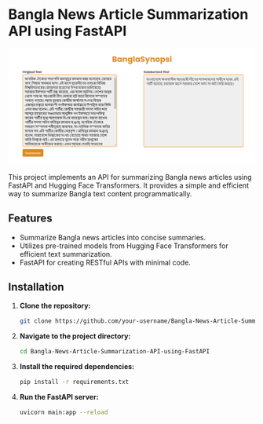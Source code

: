 # Bangla News Article Summarization API using FastAPI

![Bangla Summarization FastAPI](Bangla_Summarization_FastAPI.PNG)

This project implements an API for summarizing Bangla news articles using FastAPI and Hugging Face Transformers. It provides a simple and efficient way to summarize Bangla text content programmatically.

## Features

- Summarize Bangla news articles into concise summaries.
- Utilizes pre-trained models from Hugging Face Transformers for efficient text summarization.
- FastAPI for creating RESTful APIs with minimal code.

## Installation

1. **Clone the repository:**

   ```bash
   git clone https://github.com/your-username/Bangla-News-Article-Summarization-API-using-FastAPI.git
2. **Navigate to the project directory:**

   ```bash
   cd Bangla-News-Article-Summarization-API-using-FastAPI
   
3. **Install the required dependencies:**

   ```bash
   pip install -r requirements.txt
4. **Run the FastAPI server:**

   ```bash
   uvicorn main:app --reload
